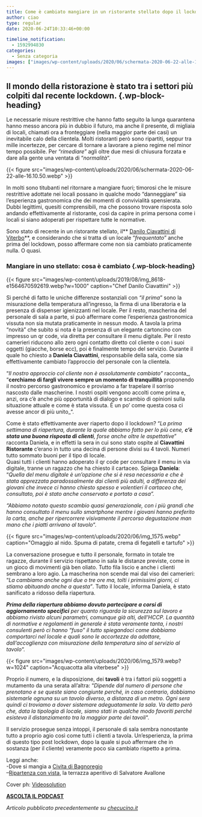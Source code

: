 ```yaml
---
title: Come è cambiato mangiare in un ristorante stellato dopo il lockdown
author: ciao
type: regular
date: 2020-06-24T10:33:46+00:00

timeline_notification:
  - 1592994830
categories:
  - Senza categoria
images: ["images/wp-content/uploads/2020/06/schermata-2020-06-22-alle-16.09.54.webp"]
---
```

## Il mondo della ristorazione è stato tra i settori più colpiti dal recente lockdown.  {.wp-block-heading}

Le necessarie misure restrittive che hanno fatto seguito la lunga quarantena hanno messo ancora più in dubbio il futuro, ma anche il presente, di migliaia di locali, chiamati ora a fronteggiare (nella maggior parte dei casi) un inevitabile calo della clientela. Molti ristoranti però sono ripartiti, seppur tra mille incertezze, per cercare di tornare a lavorare a pieno regime nel minor tempo possibile. Per &#8220;_rimediare_&#8221; agli oltre due mesi di chiusura forzata e dare alla gente una ventata di &#8220;_normalità_&#8220;.


{{< figure src="images/wp-content/uploads/2020/06/schermata-2020-06-22-alle-16.10.50.webp" >}}


In molti sono titubanti nel ritornare a mangiare fuori; timorosi che le misure restrittive adottate nei locali possano in qualche modo &#8220;danneggiare&#8221; sia l&#8217;esperienza gastronomica che dei momenti di convivialità spensierata. Dubbi legittimi, quesiti comprensibili, ma che possono trovare risposta solo andando effettivamente al ristorante, così da capire in prima persona come i locali si siano adoperati per rispettare tutte le normative. 

Sono stato di recente in un ristorante stellato, il** <a rel="noreferrer noopener" href="https://www.danilociavattini.com/" target="_blank">Danilo Ciavattini di Viterbo</a>**, e considerando che si tratta di un locale &#8220;_frequentato_&#8221; anche prima del lockdown, posso affermare come non sia cambiato praticamente nulla. O quasi.

### Mangiare in uno stellato: cosa è cambiato {.wp-block-heading}


{{< figure src="images/wp-content/uploads/2019/08/img_8618-e1564670592619.webp?w=1000" caption="Chef Danilo Ciavattini" >}}


Sì perché di fatto le uniche differenze sostanziali con _&#8220;il prima_&#8221; sono la misurazione della temperatura all&#8217;ingresso, la firma di una liberatoria e la presenza di dispenser igienizzanti nel locale. Per il resto, mascherina del personale di sala a parte, sì può affermare come l&#8217;esperienza gastronomica vissuta non sia mutata praticamente in nessun modo. A tavola la prima &#8220;novità&#8221; che subito si nota è la presenza di un elegante cartoncino con impresso un qr code, via diretta per consultare il menu digitale. Per il resto camerieri riducono allo zero ogni contatto diretto col cliente o con i suoi oggetti (giacche, borse ecc), poi è finalmente tempo del servizio. Durante il quale ho chiesto a **Daniela Ciavattini**, responsabile della sala, come sia effettivamente cambiato l&#8217;approccio del personale con la clientela. 

&#8220;_Il nostro approccio col cliente non è assolutamente cambiato&#8221;_ racconta_, &#8220;**cerchiamo di fargli vivere sempre un momento di tranquillità** proponendo il nostro percorso gastronomico e proviamo a far trapelare il sorriso nascosto dalle mascherine. I nostri ospiti vengono accolti come prima e, anzi, ora c&#8217;è anche più opportunità di dialogo e scambio di opinioni sulla situazione attuale e come è stata vissuta. È un po&#8217; come questa cosa ci avesse ancor di più unito_&#8220;.

Come è stato effettivamente aver riaperto dopo il lockdown? &#8220;_La prima settimana di riapertura, durante la quale abbiamo fatto per lo più cene, **c&#8217;è stata una buona risposta di clienti**, forse anche oltre le aspettative_&#8221; racconta Daniela, e in effetti la sera in cui sono stato ospite al **Ciavattini Ristorante** c&#8217;erano in tutto una decina di persone divisi su 4 tavoli. Numeri tutto sommato buoni per il tipo di locale.  
Quasi tutti i clienti hanno adoperato il qr code per consultare il menu in via digitale, tranne un ragazzo che ha chiesto il cartaceo. Spiega **Daniela**: &#8220;_Quella del menu digitale è_ _un&#8217;opzione che si è resa necessaria e che è stata apprezzata paradossalmente dai clienti più adulti, a differenza dei giovani che invece ci hanno chiesto spesso e volentieri il cartaceo che, consultato, poi è stato anche conservato e portato a casa&#8221;._

 _&#8220;Abbiamo notato questo scambio quasi generazionale, con i più grandi che hanno consultato il menu sullo smartphone mentre i giovani hanno preferito la carta, anche per ripercorrere visivamente il percorso degustazione man mano che i piatti arrivano al tavolo_&#8220;.


{{< figure src="images/wp-content/uploads/2020/06/img_1575.webp" caption="Omaggio al nido. Spuma di patate, crema di fegatelli e tartufo" >}}


La conversazione prosegue e tutto il personale, formato in totale tre ragazze, durante il servizio rispettano in sala le distanze previste, come in un gioco di movimenti già ben oliato. Tutto fila liscio e anche i clienti sembrano a loro agio. La mascherina non scende mai dal viso dei camerieri: &#8220;_La cambiamo anche ogni due o tre ore ma, tolti i primissimi giorni, ci stiamo abituando anche a questa&#8221;_. Tutto il locale, informa Daniela, è stato sanificato a ridosso della riapertura.

_**Prima della riapertura abbiamo dovuto partecipare a corsi di aggiornamento specifici** per quanto riguarda la sicurezza sul lavoro e abbiamo rivisto alcuni parametri, comunque già alti, dell&#8217;HCCP. La quantità di normative e regolamenti in generale è stata veramente tanta, i nostri consulenti però ci hanno &#8220;fuso&#8221; il tutto spiegandoci come dobbiamo comportarci nel locale e quali sono le accortezze da adottare, dall&#8217;accoglienza con misurazione della temperatura sino al servizio al tavolo_&#8220;. 


{{< figure src="images/wp-content/uploads/2020/06/img_1579.webp?w=1024" caption="Acquacotta alla viterbese" >}}


Proprio il numero, e la disposizione, dei **tavoli** è tra i fattori più soggetti a mutamento da una serata all&#8217;altra: &#8220;_Dipende dal numero di persone che prenotano e se queste siano congiunte perché, in caso contrario, dobbiamo sistemarle ognuna su un tavolo diverso, a distanza di un metro. Ogni sera quindi ci troviamo a dover sistemare adeguatamente la sala. Va detto però che, data la tipologia di locale, siamo stati in qualche modo favoriti perché esisteva il distanziamento tra la maggior parte dei tavoli_&#8220;.

Il servizio prosegue senza intoppi, il personale di sala sembra nonostante tutto a proprio agio così come tutti i clienti a tavola. Un&#8217;esperienza, la prima di questo tipo post lockdown, dopo la quale si può affermare che in sostanza (per il cliente) veramente poco sia cambiato rispetto a prima.

Leggi anche:  
-Dove si mangia a <a rel="noreferrer noopener" href="https://aleepepe.com/2020/05/25/dove-si-mangia-civita-bagnoregio/" target="_blank">Civita di Bagnoregio</a>  
&#8211;<a rel="noreferrer noopener" href="https://aleepepe.com/2020/06/12/terrazza-cetaria-ristorante-avallone/" target="_blank">Ripartenza con vista</a>, la terrazza aperitivo di Salvatore Avallone

Cover ph: <a href="https://www.videosolution.it/" target="_blank" rel="noreferrer noopener">Videosolution</a>

<p class="has-text-align-center">
  <a rel="noreferrer noopener" href="https://apple.co/352xcOm" target="_blank"><strong>ASCOLTA IL PODCAST</strong></a>
</p>

_Articolo pubblicato precedentemente su <a rel="noreferrer noopener" href="https://www.checucino.it/" target="_blank">checucino.it</a>_